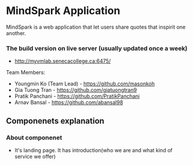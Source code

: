# MindSpark Application

MindSpark is a web application that let users share quotes that inspirit one another.

### The build version on live server (usually updated once a week)
* http://myvmlab.senecacollege.ca:6475/


Team Members:
* Youngmin Ko (Team Lead) - https://github.com/masonkoh
* Gia Tuong Tran - https://github.com/giatuongtran9
* Pratik Panchani - https://github.com/PratikPanchani
* Arnav Bansal - https://github.com/abansal98

## Componenets explanation
### About componenet
* It's landing page. It has introduction(who we are and what kind of service we offer)

